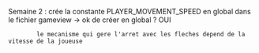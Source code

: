 Semaine 2 : crée la constante PLAYER_MOVEMENT_SPEED en global dans le fichier gameview -> ok de créer en global ? OUI

            le mecanisme qui gere l'arret avec les fleches depend de la vitesse de la joueuse



